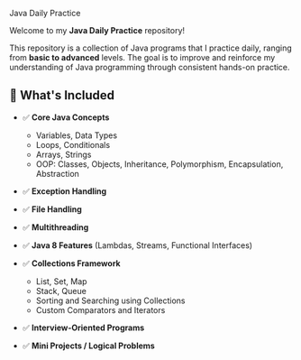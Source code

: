 Java Daily Practice

Welcome to my **Java Daily Practice** repository! 

This repository is a collection of Java programs that I practice daily, ranging from **basic to advanced** levels. The goal is to improve and reinforce my understanding of Java programming through consistent hands-on practice.

## 📌 What's Included

- ✅ **Core Java Concepts**
  - Variables, Data Types
  - Loops, Conditionals
  - Arrays, Strings
  - OOP: Classes, Objects, Inheritance, Polymorphism, Encapsulation, Abstraction

- ✅ **Exception Handling**
- ✅ **File Handling**
- ✅ **Multithreading**
- ✅ **Java 8 Features** (Lambdas, Streams, Functional Interfaces)
- ✅ **Collections Framework**
  - List, Set, Map
  - Stack, Queue
  - Sorting and Searching using Collections
  - Custom Comparators and Iterators

- ✅ **Interview-Oriented Programs**
- ✅ **Mini Projects / Logical Problems**


